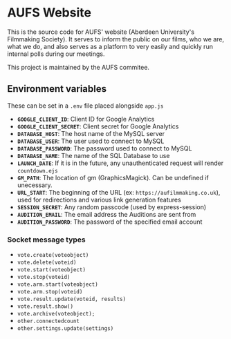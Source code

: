 # AUFS Website

This is the source code for AUFS' website (Aberdeen University's Filmmaking Society). It serves to inform the public on our films, who we are, what we do, and also serves as a platform to very easily and quickly run internal polls during our meetings.

This project is maintained by the AUFS commitee.

## Environment variables

These can be set in a `.env` file placed alongside `app.js`

* **`GOOGLE_CLIENT_ID`**: Client ID for Google Analytics
* **`GOOGLE_CLIENT_SECRET`**: Client secret for Google Analytics
* **`DATABASE_HOST`**: The host name of the MySQL server
* **`DATABASE_USER`**: The user used to connect to MySQL
* **`DATABASE_PASSWORD`**: The password used to connect to MySQL
* **`DATABASE_NAME`**: The name of the SQL Database to use
* **`LAUNCH_DATE`**: If it is in the future, any unauthenticated request will render `countdown.ejs`
* **`GM_PATH`**: The location of gm (GraphicsMagick). Can be undefined if unecessary.
* **`URL_START`**: The beginning of the URL (ex: `https://aufilmmaking.co.uk`), used for redirections and various link generation features
* **`SESSION_SECRET`**: Any random passcode (used by express-session)
* **`AUDITION_EMAIL`**: The email address the Auditions are sent from
* **`AUDITION_PASSWORD`**: The password of the specified email account

### Socket message types

* `vote.create(voteobject)`
* `vote.delete(voteid)`
* `vote.start(voteobject)`
* `vote.stop(voteid)`
* `vote.arm.start(voteobject)`
* `vote.arm.stop(voteid)`
* `vote.result.update(voteid, results)`
* `vote.result.show()`
* `vote.archive(voteobject);`
* `other.connectedcount`
* `other.settings.update(settings)`
